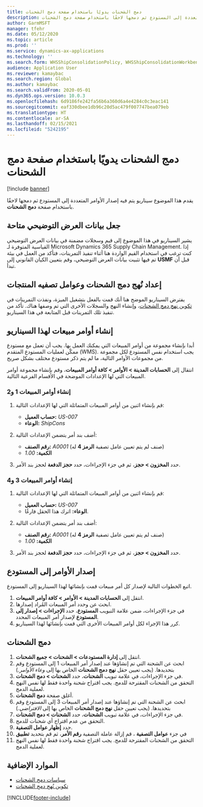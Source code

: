 ```yaml
---
title: دمج الشحنات يدويًا باستخدام صفحة دمج الشحنات
description: يقدم هذا الموضوع سيناريو يتم فيه إصدار الأوامر المتعددة إلى المستودع ثم دمجها لاحقًا باستخدام صفحة دمج الشحنات.
author: GarmMSFT
manager: tfehr
ms.date: 05/12/2020
ms.topic: article
ms.prod: ''
ms.service: dynamics-ax-applications
ms.technology: ''
ms.search.form: WHSShipConsolidationPolicy, WHSShipConsolidationWorkbench
audience: Application User
ms.reviewer: kamaybac
ms.search.region: Global
ms.author: kamaybac
ms.search.validFrom: 2020-05-01
ms.dyn365.ops.version: 10.0.3
ms.openlocfilehash: 6d9186fe242fa56b6a360d6a4e4284c0c3eac141
ms.sourcegitcommit: eaf330dbee1db96c20d5ac479f007747bea079eb
ms.translationtype: HT
ms.contentlocale: ar-SA
ms.lasthandoff: 02/15/2021
ms.locfileid: "5242195"
---
```

# <a name="consolidate-shipments-manually-by-using-the-consolidate-shipments-page"></a>دمج الشحنات يدويًا باستخدام صفحة دمج الشحنات

[!include [banner](../includes/banner.md)]

يقدم هذا الموضوع سيناريو يتم فيه إصدار الأوامر المتعددة إلى المستودع ثم دمجها لاحقًا باستخدام صفحة **دمج الشحنات**.

## <a name="make-demo-data-available"></a>جعل بيانات العرض التوضيحي متاحة

يشير السيناريو في هذا الموضوع إلى قيم وسجلات مضمنة في بيانات العرض التوضيحي القياسية المتوفرة لـ Microsoft Dynamics 365 Supply Chain Management. إذا كنت ترغب في استخدام القيم الواردة هنا أثناء تنفيذ التمرينات، فتأكد من العمل في بيئة تم فيها تثبيت بيانات العرض التوضيحي، وقم بتعيين الكيان القانوني إلى **USMF** قبل أن تبدأ.

## <a name="set-up-shipment-consolidation-policies-and-product-filters"></a>إعداد نُهج دمج الشحنات وعوامل تصفيه المنتجات

يفترض السيناريو الموضح هنا أنك قمت بالفعل بتشغيل الميزة، ونفذت التمرينات في [تكوين نهج دمج الشحنات](configure-shipment-consolidation-policies.md)، وإنشاء النهج والسجلات الأخرى التي تم وصفها هناك. تأكد من تنفيذ تلك التمرينات قبل المتابعة في هذا السيناريو.

## <a name="create-the-sales-orders-for-this-scenario"></a>إنشاء أوامر مبيعات لهذا السيناريو

أبدا بإنشاء مجموعة من أوامر المبيعات التي يمكنك العمل بها. يجب أن تعمل مع مستودع ممكّن لعمليات المستودع المتقدم (WMS). يجب استخدام نفس المستودع لكل مجموعة من مجموعات الأوامر التالية، ما لم يتم ذكر مستودع مختلف بشكل صريح.

انتقال إلى **الحسابات المدينة \> الأوامر \> كافة أوامر المبيعات**، وقم بإنشاء مجموعة أوامر المبيعات التي لها الإعدادات الموضحة في الأقسام الفرعية التالية.

### <a name="create-sales-orders-1-and-2"></a>إنشاء أوامر المبيعات 1 و2

1. قم بإنشاء اثنين من أوامر المبيعات المتماثلة التي لها الإعدادات التالية:

    - **حساب العميل:** *US-007*
    - **الوعاء:** *ShipCons*

1. أضف بند أمر يتضمن الإعدادات التالية:

    - **رقم الصنف:** *A0001* (صنف لم يتم تعيين عامل تصفية **الرمز 4** له)
    - **الكمية:** *1.00*

1. حدد **المخزون \> حجز**، ثم في جزء الإجراءات، حدد **حجز الدفعة** لحجز بند الأمر.

### <a name="create-sales-orders-3-and-4"></a>إنشاء أوامر المبيعات 3 و4

1. قم بإنشاء اثنين من أوامر المبيعات المتماثلة التي لها الإعدادات التالية:

    - **حساب العميل:** *US-007*
    - **الوعاء:** اترك هذا الحقل فارغًا.

1. أضف بند أمر يتضمن الإعدادات التالية:

    - **رقم الصنف:** *A0001* (صنف لم يتم تعيين عامل تصفية **الرمز 4** له)
    - **الكمية:** *1.00*

1. حدد **المخزون \> حجز**، ثم في جزء الإجراءات، حدد **حجز الدفعة** لحجز بند الأمر.

## <a name="release-the-orders-to-the-warehouse"></a>إصدار الأوامر إلى المستودع

اتبع الخطوات التالية لإصدار كل أمر مبيعات قمت بإنشائها لهذا السيناريو إلى المستودع.

1. انتقل إلى **الحسابات المدينة \> الأوامر‬ \> كافة أوامر المبيعات**.
1. ابحث عن وحدد أمر المبيعات المُراد إصدارها.
1. في جزء الإجراءات، ضمن علامة التبويب **المستودع**، حدد **الإجراءات \> إصدار إلى المستودع‬** لإصدار أمر المبيعات المحدد.
1. كرر هذا الإجراء لكل أوامر المبيعات الأخرى التي قمت بإنشائها لهذا السيناريو.

## <a name="consolidate-shipments"></a>دمج الشحنات

1. انتقل إلى **إدارة المستودعات \> الشحنات \> جميع الشحنات**.
1. ابحث عن الشحنة التي تم إنشاؤها عند إصدار أمر المبيعات 1 إلى المستودع وقم بتحديدها. (يجب تعيين حقل **نهج دمج الشحنات** الخاص بها إلى *وعاء الأوامر*.)
1. في جزء الإجراءات، في علامة تبويب **الشحنات**، حدد **الشحنات \> دمج الشحنات**.
1. التحقق من الشحنات المقترحة للدمج. يجب اقتراح شحنة واحدة فقط لها نفس النهج لعملية الدمج.
1. أغلق صفحة **دمج الشحنات**.
1. ابحث عن الشحنة التي تم إنشاؤها عند إصدار أمر المبيعات 3 إلى المستودع وقم بتحديدها. (يجب تعيين حقل **نهج دمج الشحنات** الخاص بها إلى *الافتراضي*.)
1. في جزء الإجراءات، في علامة تبويب **الشحنات**، حدد **الشحنات \> دمج الشحنات**.
1. التحقق من عدم اقتراح أي شحنات للدمج.
1. حدد **إظهار عوامل التصفية**.
1. في جزء **عوامل التصفية** ، قم إزالة عاملة التصفية **رقم الأمر**، ثم قم بتحديد **تطبيق**
1. التحقق من الشحنات المقترحة للدمج. يجب اقتراح شحنة واحدة فقط لها نفس النهج لعملية الدمج.

## <a name="additional-resources"></a>الموارد الإضافية

- [سياسات دمج الشحنات](about-shipment-consolidation-policies.md)
- [تكوين نُهج دمج الشحنات](configure-shipment-consolidation-policies.md)

[!INCLUDE[footer-include](../../includes/footer-banner.md)]